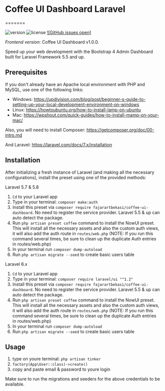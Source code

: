 # Coffee UI Dashboard Laravel

=======

![version](https://img.shields.io/badge/version-v1.0.1-blue.svg) ![license](
https://img.shields.io/badge/license-MIT-blue.svg) [![GitHub issues open]](https://github.com/fajarartbekasi/coffee-ui-dashboard/issues)

*Frontend version*: Coffee UI Dashboard v1.0.0.

Speed up your web development with the Bootstrap 4 Admin Dashboard built for Laravel Framework 5.5 and up.

## Prerequisites

If you don't already have an Apache local environment with PHP and MySQL, use one of the following links:

 - Windows: https://updivision.com/blog/post/beginner-s-guide-to-setting-up-your-local-development-environment-on-windows
 - Linux: https://howtoubuntu.org/how-to-install-lamp-on-ubuntu
 - Mac: https://wpshout.com/quick-guides/how-to-install-mamp-on-your-mac/

Also, you will need to install Composer: https://getcomposer.org/doc/00-intro.md

And Laravel: https://laravel.com/docs/7.x/installation

## Installation

After initializing a fresh instance of Laravel (and making all the necessary configurations), install the preset using one of the provided methods:

Laravel 5.7 & 5.8
1. `Cd` to your Laravel app
2. Type in your terminal: `composer make:auth`
3. Install this preset via `composer require fajarartbekasi/coffee-ui-dashboard`. No need to register the service provider. Laravel 5.5 & up can auto detect the package.
4. Run `php artisan preset coffee` command to install the NowUI preset. This will install all the necessary assets and also the custom auth views, it will also add the auth route in `routes/web.php`
(NOTE: If you run this command several times, be sure to clean up the duplicate Auth entries in routes/web.php)
5. In your terminal run `composer dump-autoload`
6. Run `php artisan migrate --seed` to create basic users table

Laravel 6.x
1. `Cd` to your Laravel app
2. Type in your terminal: `composer require laravel/ui "^1.2"`
3. Install this preset via `composer require fajarartbekasi/coffee-ui-dashboard`. No need to register the service provider. Laravel 5.5 & up can auto detect the package.
4. Run `php artisan preset coffee` command to install the NowUI preset. This will install all the necessary assets and also the custom auth views, it will also add the auth route in `routes/web.php`
(NOTE: If you run this command several times, be sure to clean up the duplicate Auth entries in routes/web.php)
5. In your terminal run `composer dump-autoload`
6. Run `php artisan migrate --seed` to create basic users table

## Usage

1. type on youre terminal: `php artisan tinker`
2. `factory(App\User::class)->create()`
3. copy and paste email & password to youre login

Make sure to run the migrations and seeders for the above credentials to be available.
